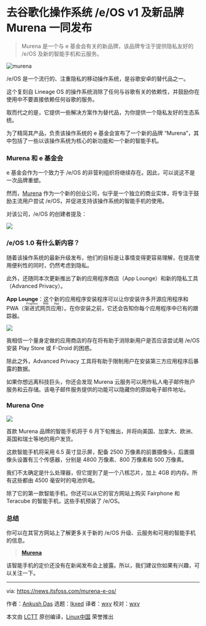 [#]: subject: "de-Googled /e/OS v1 Released Along with a New Brand ‘Murena’ for Smartphone and Cloud Services"
[#]: via: "https://news.itsfoss.com/murena-e-os/"
[#]: author: "Ankush Das https://news.itsfoss.com/author/ankush/"
[#]: collector: "lkxed"
[#]: translator: "wxy"
[#]: reviewer: "wxy"
[#]: publisher: "wxy"
[#]: url: "https://linux.cn/article-14666-1.html"

去谷歌化操作系统 /e/OS v1 及新品牌 Murena 一同发布
======

> Murena 是一个与 e 基金会有关的新品牌，该品牌专注于提供隐私友好的 /e/OS 及新的智能手机和云服务。

![murena][1]

/e/OS 是一个流行的、注重隐私的移动操作系统，是谷歌安卓的替代品之一。

这个复刻自 Lineage OS 的操作系统消除了任何与谷歌有关的依赖性，并鼓励你在使用中不要直接依赖任何谷歌的服务。

取而代之的是，它提供一些解决方案作为替代品，为你提供一个隐私友好的生态系统。

为了精简其产品，负责该操作系统的 e 基金会宣布了一个新的品牌 “Murena”，其中包括了一些以该操作系统为核心的新功能和一个新的智能手机。

### Murena 和 e 基金会

e 基金会作为一个致力于 /e/OS 的非营利组织将继续存在。因此，可以说这不是一次品牌重塑。

然而，[Murena][2] 作为一个新的创业公司，似乎是一个独立的商业实体，将专注于鼓励主流用户尝试 /e/OS，并促进支持该操作系统的智能手机的使用。

对该公司，/e/OS 的创建者提及：

![][3]

### /e/OS 1.0 有什么新内容？

随着该操作系统的最新升级发布，他们的目标是让事情变得更容易理解，在提高使用便利性的同时，仍然考虑到隐私。

此外，还随同本次更新推出了新的应用程序商店（App Lounge）和新的隐私工具（Advanced Privacy）。

**App Lounge**：这个新的应用程序安装程序可以让你安装许多开源应用程序和 PWA（<ruby>渐进式网页应用<rt>Progress Web App</rt></ruby>）。在你安装之前，它还会告知你每个应用程序中已有的跟踪器。

![][4]

我相信一个量身定做的应用商店的存在将有助于消除新用户是否应该尝试用 /e/OS 安装 Play Store 或 F-Droid 的困惑。

除此之外，Advanced Privacy 工具将有助于限制用户在安装第三方应用程序后暴露的数据。

如果你想远离科技巨头，你还会发现 Murena 云服务可以用作私人电子邮件账户服务和云存储。该电子邮件服务提供的功能可以隐藏你的原始电子邮件地址。

### Murena One

![][5]

首款 Murena 品牌的智能手机将于 6 月下旬推出，并将向美国、加拿大、欧洲、英国和瑞士等地的用户发货。

这款智能手机将采用 6.5 英寸显示屏，配备 2500 万像素的前置摄像头，后置摄像头设置有三个传感器，分别是 4800 万像素、800 万像素和 500 万像素。

我们不太确定是什么处理器，但它提到了是一个八核芯片，加上 4GB 的内存。所有这些都由 4500 毫安时的电池供电。

除了它的第一款智能手机，你还可以从它的官方网站上购买 Fairphone 和 Teracube 的智能手机，这些手机预装了 /e/OS。

### 总结

你可以在其官方网站上了解更多关于新的 /e/OS 升级、云服务和可用的智能手机的信息。

> **[Murena][6]**

该智能手机的定价还没有在新闻发布会上披露。所以，我们建议你如果有兴趣，可以关注一下。

--------------------------------------------------------------------------------

via: https://news.itsfoss.com/murena-e-os/

作者：[Ankush Das][a]
选题：[lkxed][b]
译者：[wxy](https://github.com/wxy)
校对：[wxy](https://github.com/wxy)

本文由 [LCTT](https://github.com/LCTT/TranslateProject) 原创编译，[Linux中国](https://linux.cn/) 荣誉推出

[a]: https://news.itsfoss.com/author/ankush/
[b]: https://github.com/lkxed
[1]: https://news.itsfoss.com/wp-content/uploads/2022/06/murena.jpg
[2]: https://murena.com/
[3]: https://news.itsfoss.com/wp-content/uploads/2022/06/murena-quote.jpeg
[4]: https://news.itsfoss.com/wp-content/uploads/2022/06/eos-app-lounge-1024x1024.jpg
[5]: https://news.itsfoss.com/wp-content/uploads/2022/06/murena-one-1024x576.jpeg
[6]: https://murena.com/
